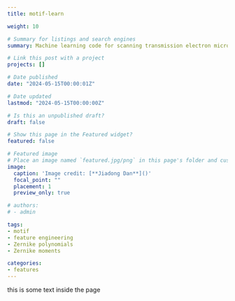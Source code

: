 ```yaml
---
title: motif-learn

weight: 10

# Summary for listings and search engines
summary: Machine learning code for scanning transmission electron microscopy. <i class="fas fa-atom" style="margin: 0 20px;"></i> [GitHub](https://github.com/jiadongdan/motif-learn)

# Link this post with a project
projects: []

# Date published
date: "2024-05-15T00:00:01Z"

# Date updated
lastmod: "2024-05-15T00:00:00Z"

# Is this an unpublished draft?
draft: false

# Show this page in the Featured widget?
featured: false

# Featured image
# Place an image named `featured.jpg/png` in this page's folder and customize its options here.
image:
  caption: 'Image credit: [**Jiadong Dan**]()'
  focal_point: ""
  placement: 1
  preview_only: true

# authors:
# - admin

tags:
- motif
- feature engineering
- Zernike polynomials
- Zernike moments

categories:
- features
---
```


this is some text inside the page